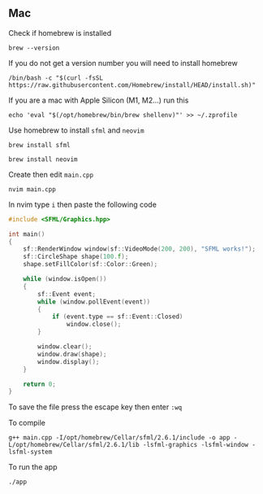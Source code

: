## Mac

Check if homebrew is installed
```
brew --version
```

If you do not get a version number you will need to install homebrew
```
/bin/bash -c "$(curl -fsSL https://raw.githubusercontent.com/Homebrew/install/HEAD/install.sh)"
```

If you are a mac with Apple Silicon (M1, M2...) run this
```
echo 'eval "$(/opt/homebrew/bin/brew shellenv)"' >> ~/.zprofile
```

Use homebrew to install `sfml` and `neovim`
```
brew install sfml
```

```
brew install neovim
```

Create then edit `main.cpp`
```
nvim main.cpp
```

In nvim type `i` then paste the following code
```cpp
#include <SFML/Graphics.hpp>

int main()
{
    sf::RenderWindow window(sf::VideoMode(200, 200), "SFML works!");
    sf::CircleShape shape(100.f);
    shape.setFillColor(sf::Color::Green);

    while (window.isOpen())
    {
        sf::Event event;
        while (window.pollEvent(event))
        {
            if (event.type == sf::Event::Closed)
                window.close();
        }

        window.clear();
        window.draw(shape);
        window.display();
    }

    return 0;
}
```

To save the file press the escape key then enter `:wq`

To compile
```
g++ main.cpp -I/opt/homebrew/Cellar/sfml/2.6.1/include -o app -L/opt/homebrew/Cellar/sfml/2.6.1/lib -lsfml-graphics -lsfml-window -lsfml-system
```

To run the app
```
./app
```

